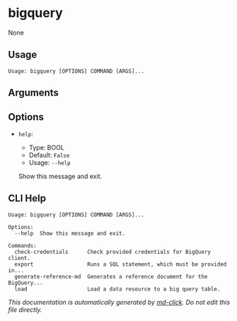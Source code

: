 
# bigquery

None

## Usage

```
Usage: bigquery [OPTIONS] COMMAND [ARGS]...
```

## Arguments


## Options

* `help`:
    * Type: BOOL
    * Default: `False`
    * Usage: `--help`

    Show this message and exit.



## CLI Help

```
Usage: bigquery [OPTIONS] COMMAND [ARGS]...

Options:
  --help  Show this message and exit.

Commands:
  check-credentials      Check provided credentials for BigQuery client.
  export                 Runs a SQL statement, which must be provided in...
  generate-reference-md  Generates a reference document for the BigQuery...
  load                   Load a data resource to a big query table.
```


_This documentation is automatically generated by [md-click](https://github.com/RiveryIo/md-click). Do not edit this file directly._
